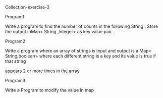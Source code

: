 Collection-exercise-3

Program1

Write a program to find the number of counts in the following String . Store the output inMap< String ,Integer> as key value pair.

Program2

Write a program where an array of strings is input and output is a Map< String,boolean> where each different string is a key and its value is true if that string

appears 2 or more times in the array

Program3

Write a Program to modify the value in map






